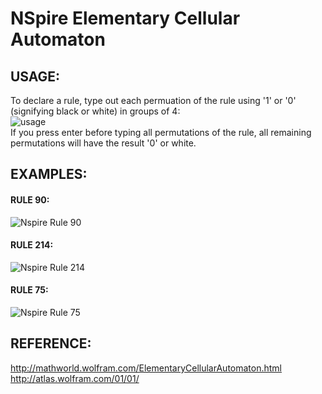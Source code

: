 # NSpire Elementary Cellular Automaton

## USAGE:

To declare a rule, type out each permuation of the rule using '1' or '0' (signifying black or white) in groups of 4:  
![usage](https://github.com/Sinitax/NSpire-ECA/examples/usage.jpg)  
If you press enter before typing all permutations of the rule, all remaining permutations will have the result '0' or white.

## EXAMPLES:

#### RULE 90:
![Nspire Rule 90](https://github.com/Sinitax/NSpire-ECA/examples/ECA_R90.PNG)

#### RULE 214:
![Nspire Rule 214](https://github.com/Sinitax/NSpire-ECA/examples/ECA_R214.PNG)

#### RULE 75:
![Nspire Rule 75](https://github.com/Sinitax/NSpire-ECA/examples/ECA_R75.PNG)

## REFERENCE:

http://mathworld.wolfram.com/ElementaryCellularAutomaton.html  
http://atlas.wolfram.com/01/01/
